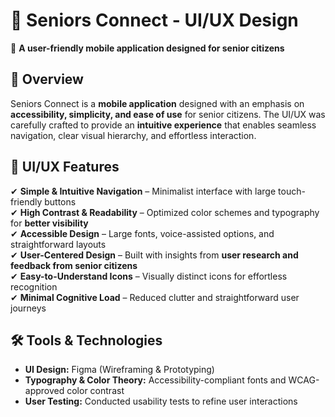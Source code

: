 # 📱 Seniors Connect - UI/UX Design  

👵 **A user-friendly mobile application designed for senior citizens**  

## 📌 Overview  
Seniors Connect is a **mobile application** designed with an emphasis on **accessibility, simplicity, and ease of use** for senior citizens. The UI/UX was carefully crafted to provide an **intuitive experience** that enables seamless navigation, clear visual hierarchy, and effortless interaction.  

## 🎨 UI/UX Features  
✔ **Simple & Intuitive Navigation** – Minimalist interface with large touch-friendly buttons  
✔ **High Contrast & Readability** – Optimized color schemes and typography for **better visibility**  
✔ **Accessible Design** – Large fonts, voice-assisted options, and straightforward layouts  
✔ **User-Centered Design** – Built with insights from **user research and feedback from senior citizens**  
✔ **Easy-to-Understand Icons** – Visually distinct icons for effortless recognition  
✔ **Minimal Cognitive Load** – Reduced clutter and straightforward user journeys  

## 🛠 Tools & Technologies  
- **UI Design:** Figma (Wireframing & Prototyping)  
- **Typography & Color Theory:** Accessibility-compliant fonts and WCAG-approved color contrast  
- **User Testing:** Conducted usability tests to refine user interactions  

